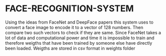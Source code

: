 # FACE-RECOGNITION-SYSTEM
Using the ideas from FaceNet and DeepFace papers this system uses to convert a face image to encode it to a vector of 128 numbers. Then compare two such vectors to check if they are same.
Since FaceNet takes a lot of data and computational power and time it is impossible to train and therefore weigths that have been trained by someone else have directly been loaded. Weigths are stored in csv format in weights folder
